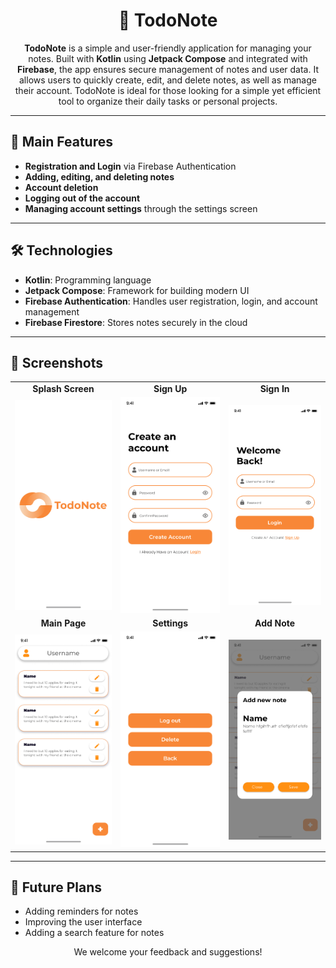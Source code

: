<h1 align="center">📝 TodoNote</h1>

<p align="center">
  <strong>TodoNote</strong> is a simple and user-friendly application for managing your notes. Built with <strong>Kotlin</strong> using <strong>Jetpack Compose</strong> and integrated with <strong>Firebase</strong>, the app ensures secure management of notes and user data. It allows users to quickly create, edit, and delete notes, as well as manage their account. TodoNote is ideal for those looking for a simple yet efficient tool to organize their daily tasks or personal projects.
</p>

---

<h2>🚀 Main Features</h2>

<ul>
  <li><strong>Registration and Login</strong> via Firebase Authentication</li>
  <li><strong>Adding, editing, and deleting notes</strong></li>
  <li><strong>Account deletion</strong></li>
  <li><strong>Logging out of the account</strong></li>
  <li><strong>Managing account settings</strong> through the settings screen</li>
</ul>

---

<h2>🛠️ Technologies</h2>

<ul>
  <li><strong>Kotlin</strong>: Programming language</li>
  <li><strong>Jetpack Compose</strong>: Framework for building modern UI</li>
  <li><strong>Firebase Authentication</strong>: Handles user registration, login, and account management</li>
  <li><strong>Firebase Firestore</strong>: Stores notes securely in the cloud</li>
</ul>

---

<h2>📸 Screenshots</h2>

<table>
  <tr>
    <td align="center"><strong>Splash Screen</strong></td>
    <td align="center"><strong>Sign Up</strong></td>
    <td align="center"><strong>Sign In</strong></td>
  </tr>
  <tr>
    <td><img src="fotos/Splash Screen.jpg" alt="Splash Screen" width="250"/></td>
    <td><img src="fotos/Sign Up.jpg" alt="Sign Up" width="250"/></td>
    <td><img src="fotos/Sign In.jpg" alt="Sign In" width="250"/></td>
  </tr>
  <tr>
    <td align="center"><strong>Main Page</strong></td>
    <td align="center"><strong>Settings</strong></td>
    <td align="center"><strong>Add Note</strong></td>
  </tr>
  <tr>
    <td><img src="fotos/Create New User Admin.png" alt="Main Page" width="250"/></td>
    <td><img src="fotos/Set.jpg" alt="Settings" width="250"/></td>
    <td><img src="fotos/Create New User Admin1111.png" alt="Add Note" width="250"/></td>
  </tr>
</table>

---

<h2>🔮 Future Plans</h2>

<ul>
  <li>Adding reminders for notes</li>
  <li>Improving the user interface</li>
  <li>Adding a search feature for notes</li>
</ul>

<p align="center">
  We welcome your feedback and suggestions!
</p>

